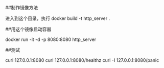 ##制作镜像方法

进入到这个目录，执行
docker build -t http_server .

##用这个镜像启动容器

docker run -it -d -p 8080:8080 http_server

##测试

curl 127.0.0.1:8080
curl 127.0.0.1:8080/healthz
curl -I 127.0.0.1:8080/panic
